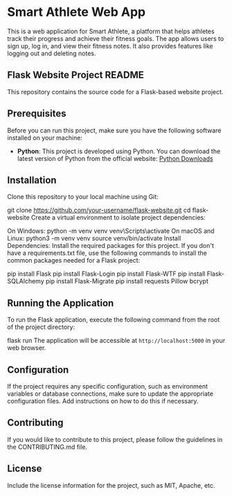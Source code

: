 # Smart Athlete Web App

This is a web application for Smart Athlete, a platform that helps athletes track their progress and achieve their fitness goals. The app allows users to sign up, log in, and view their fitness notes. It also provides features like logging out and deleting notes.

## Flask Website Project README

This repository contains the source code for a Flask-based website project.

## Prerequisites

Before you can run this project, make sure you have the following software installed on your machine:

- **Python**: This project is developed using Python. You can download the latest version of Python from the official website: [Python Downloads](https://www.python.org/downloads/)

## Installation

Clone this repository to your local machine using Git:

git clone https://github.com/your-username/flask-website.git
cd flask-website
Create a virtual environment to isolate project dependencies:

On Windows:
python -m venv venv
venv\Scripts\activate
On macOS and Linux:
python3 -m venv venv
source venv/bin/activate
Install Dependencies: Install the required packages for this project. If you don't have a requirements.txt file, use the following commands to install the common packages needed for a Flask project:

pip install Flask
pip install Flask-Login
pip install Flask-WTF
pip install Flask-SQLAlchemy
pip install Flask-Migrate
pip install requests Pillow bcrypt
## Running the Application

To run the Flask application, execute the following command from the root of the project directory:

flask run
The application will be accessible at `http://localhost:5000` in your web browser.

## Configuration

If the project requires any specific configuration, such as environment variables or database connections, make sure to update the appropriate configuration files. Add instructions on how to do this if necessary.

## Contributing

If you would like to contribute to this project, please follow the guidelines in the CONTRIBUTING.md file.

## License

Include the license information for the project, such as MIT, Apache, etc.
